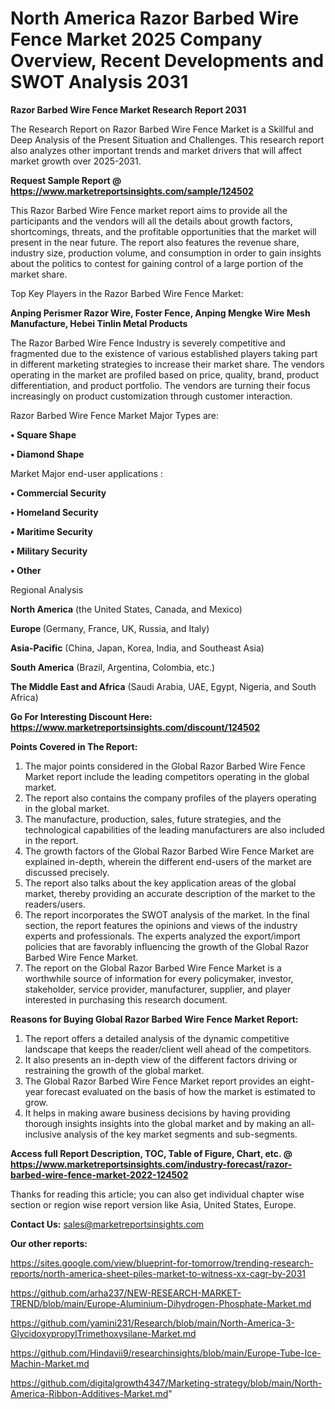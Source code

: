 # North America Razor Barbed Wire Fence Market 2025 Company Overview, Recent Developments and SWOT Analysis 2031

<strong>Razor Barbed Wire Fence Market Research Report 2031</strong>

The Research Report on Razor Barbed Wire Fence Market is a Skillful and Deep Analysis of the Present Situation and Challenges. This research report also analyzes other important trends and market drivers that will affect market growth over 2025-2031.

<strong>Request Sample Report @ <a href=https://www.marketreportsinsights.com/sample/124502>https://www.marketreportsinsights.com/sample/124502</a></strong>

This Razor Barbed Wire Fence market report aims to provide all the participants and the vendors will all the details about growth factors, shortcomings, threats, and the profitable opportunities that the market will present in the near future. The report also features the revenue share, industry size, production volume, and consumption in order to gain insights about the politics to contest for gaining control of a large portion of the market share.

Top Key Players in the Razor Barbed Wire Fence Market:

<strong>Anping Perismer Razor Wire, Foster Fence, Anping Mengke Wire Mesh Manufacture, Hebei Tinlin Metal Products</strong>

The Razor Barbed Wire Fence Industry is severely competitive and fragmented due to the existence of various established players taking part in different marketing strategies to increase their market share. The vendors operating in the market are profiled based on price, quality, brand, product differentiation, and product portfolio. The vendors are turning their focus increasingly on product customization through customer interaction.

Razor Barbed Wire Fence Market Major Types are:

<strong>• Square Shape

• Diamond Shape</strong>

Market Major end-user applications :

<strong>• Commercial Security

• Homeland Security

• Maritime Security

• Military Security

• Other</strong>

Regional Analysis

</u><strong><b>North America</b></strong> (the United States, Canada, and Mexico)

<strong><b>Europe </b></strong>(Germany, France, UK, Russia, and Italy)

<strong><b>Asia-Pacific</b></strong> (China, Japan, Korea, India, and Southeast Asia)

<strong><b>South America</b></strong> (Brazil, Argentina, Colombia, etc.)

<strong><b>The Middle East and Africa</b></strong> (Saudi Arabia, UAE, Egypt, Nigeria, and South Africa)

<strong>Go For Interesting Discount Here: <a href=https://www.marketreportsinsights.com/discount/124502>https://www.marketreportsinsights.com/discount/124502</a></strong>

<strong>Points Covered in The Report:</strong>
<ol>
  <li>The major points considered in the Global Razor Barbed Wire Fence Market report include the leading competitors operating in the global market.</li>
  <li>The report also contains the company profiles of the players operating in the global market.</li>
  <li>The manufacture, production, sales, future strategies, and the technological capabilities of the leading manufacturers are also included in the report.</li>
  <li>The growth factors of the Global Razor Barbed Wire Fence Market are explained in-depth, wherein the different end-users of the market are discussed precisely.</li>
  <li>The report also talks about the key application areas of the global market, thereby providing an accurate description of the market to the readers/users.</li>
  <li>The report incorporates the SWOT analysis of the market. In the final section, the report features the opinions and views of the industry experts and professionals. The experts analyzed the export/import policies that are favorably influencing the growth of the Global Razor Barbed Wire Fence Market.</li>
  <li>The report on the Global Razor Barbed Wire Fence Market is a worthwhile source of information for every policymaker, investor, stakeholder, service provider, manufacturer, supplier, and player interested in purchasing this research document.</li>
</ol>
<strong>Reasons for Buying Global Razor Barbed Wire Fence Market Report:</strong>

<ol>
  <li>The report offers a detailed analysis of the dynamic competitive landscape that keeps the reader/client well ahead of the competitors.</li>
  <li>It also presents an in-depth view of the different factors driving or restraining the growth of the global market.</li>
  <li>The Global Razor Barbed Wire Fence Market report provides an eight-year forecast evaluated on the basis of how the market is estimated to grow.</li>
  <li>It helps in making aware business decisions by having providing thorough insights insights into the global market and by making an all-inclusive analysis of the key market segments and sub-segments.</li>
</ol>
<strong>Access full Report Description, TOC, Table of Figure, Chart, etc. @ <a href=https://www.marketreportsinsights.com/industry-forecast/razor-barbed-wire-fence-market-2022-124502>https://www.marketreportsinsights.com/industry-forecast/razor-barbed-wire-fence-market-2022-124502</a></strong>


Thanks for reading this article; you can also get individual chapter wise section or region wise report version like Asia, United States, Europe.

<strong>Contact Us:</strong>
sales@marketreportsinsights.com

<strong>Our other reports:</strong>

<a href=https://sites.google.com/view/blueprint-for-tomorrow/trending-research-reports/north-america-sheet-piles-market-to-witness-xx-cagr-by-2031>https://sites.google.com/view/blueprint-for-tomorrow/trending-research-reports/north-america-sheet-piles-market-to-witness-xx-cagr-by-2031</a>

<a href=https://github.com/arha237/NEW-RESEARCH-MARKET-TREND/blob/main/Europe-Aluminium-Dihydrogen-Phosphate-Market.md>https://github.com/arha237/NEW-RESEARCH-MARKET-TREND/blob/main/Europe-Aluminium-Dihydrogen-Phosphate-Market.md</a>

<a href=https://github.com/yamini231/Research/blob/main/North-America-3-GlycidoxypropylTrimethoxysilane-Market.md>https://github.com/yamini231/Research/blob/main/North-America-3-GlycidoxypropylTrimethoxysilane-Market.md</a>

<a href=https://github.com/Hindavii9/researchinsights/blob/main/Europe-Tube-Ice-Machin-Market.md>https://github.com/Hindavii9/researchinsights/blob/main/Europe-Tube-Ice-Machin-Market.md</a>

<a href=https://github.com/digitalgrowth4347/Marketing-strategy/blob/main/North-America-Ribbon-Additives-Market.md>https://github.com/digitalgrowth4347/Marketing-strategy/blob/main/North-America-Ribbon-Additives-Market.md</a>"
